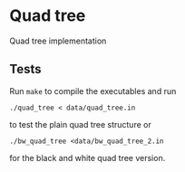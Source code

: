# Quad tree

Quad tree implementation

## Tests

Run `make` to compile the executables and run

```
./quad_tree < data/quad_tree.in
```

to test the plain quad tree structure or

```
./bw_quad_tree <data/bw_quad_tree_2.in
```

for the black and white quad tree version.
